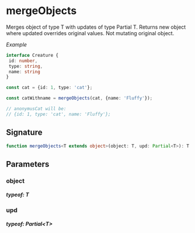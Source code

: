 # mergeObjects

Merges object of type T with updates of type Partial T.
Returns new object where updated overrides original values.
Not mutating original object.

_Example_

```TypeScript
interface Creature {
 id: number,
 type: string,
 name: string
}

const cat = {id: 1, type: 'cat'};

const catWithname = mergeObjects(cat, {name: 'Fluffy'});

// anonymusCat will be:
// {id: 1, type: 'cat', name: 'Fluffy'};
```

## Signature

```TypeScript
function mergeObjects<T extends object>(object: T, upd: Partial<T>): T
```

## Parameters

### object

##### typeof: T

### upd

##### typeof: Partial&#60;T&#62;
